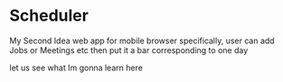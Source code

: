 # Scheduler
My Second Idea web app for mobile browser specifically, user can add Jobs or Meetings etc then put it a bar corresponding to one day

let us see what Im gonna learn here
